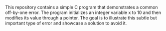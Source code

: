 This repository contains a simple C program that demonstrates a common off-by-one error. The program initializes an integer variable x to 10 and then modifies its value through a pointer. The goal is to illustrate this subtle but important type of error and showcase a solution to avoid it.